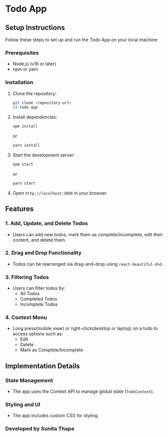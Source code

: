 # Todo App

## Setup Instructions

Follow these steps to set up and run the Todo App on your local machine:

### Prerequisites
- Node.js (v16 or later)
- npm or yarn

### Installation
1. Clone the repository:
   ```sh
   git clone <repository-url>
   cd todo app
   ```
2. Install dependencies:
   ```sh
   npm install
   ```
   or
   ```sh
   yarn install
   ```
3. Start the development server:
   ```sh
   npm start
   ```
   or
   ```sh
   yarn start
   ```
4. Open `http://localhost:3000` in your browser.

## Features

### 1. Add, Update, and Delete Todos
- Users can add new todos, mark them as complete/incomplete, edit their content, and delete them.

### 2. Drag and Drop Functionality
- Todos can be rearranged via drag-and-drop using `react-beautiful-dnd`.

### 3. Filtering Todos
- Users can filter todos by:
  - All Todos
  - Completed Todos
  - Incomplete Todos

### 4. Context Menu
- Long press(mobile view) or right-click(desktop or laptop) on a todo to access options such as:
  - Edit
  - Delete
  - Mark as Complete/Incomplete

## Implementation Details

### State Management
- The app uses the Context API to manage global state (`TodoContext`).

### Styling and UI
- The app includes custom CSS for styling.


### Developed by Sunita Thapa

